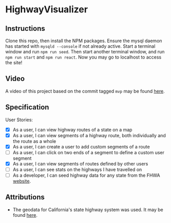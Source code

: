 # HighwayVisualizer

## Instructions
Clone this repo, then install the NPM packages. Ensure the mysql daemon has started with `mysqld --console` if not already active. Start a terminal window and run `npm run seed`. Then start another terminal window, and run `npm run start` and `npm run react`. Now you may go to localhost to access the site!

## Video
A video of this project based on the commit tagged `mvp` may be found [here](https://youtu.be/i92g7lDWulA).

## Specification
User Stories:
  * [X] As a user, I can view highway routes of a state on a map
  * [X] As a user, I can view segments of a highway route, both individually and the route as a whole
  * [X] As a user, I can create a user to add custom segments of a route
  * [ ] As a user, I can click on two ends of a segment to define a custom user segment
  * [X] As a user, I can view segments of routes defined by other users
  * [ ] As a user, I can see stats on the highways I have travelled on
  * [ ] As a developer, I can seed highway data for any state from the FHWA [website](https://www.fhwa.dot.gov/policyinformation/hpms/shapefiles.cfm).

## Attributions
  * The geodata for California's state highway system was used. It may be found [here](http://www.dot.ca.gov/hq/tsip/gis/datalibrary/).
